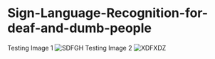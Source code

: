 # Sign-Language-Recognition-for-deaf-and-dumb-people
Testing Image 1
![SDFGH](https://github.com/Shreeyash-17/Sign-Language-Recognition-for-deaf-and-dumb-people/assets/94728888/ffd4578a-b742-46e1-9d8d-8f7969b45eda)
Testing Image 2
![XDFXDZ](https://github.com/Shreeyash-17/Sign-Language-Recognition-for-deaf-and-dumb-people/assets/94728888/f38c53da-f295-4ac0-864f-a34ebb89eab3)
